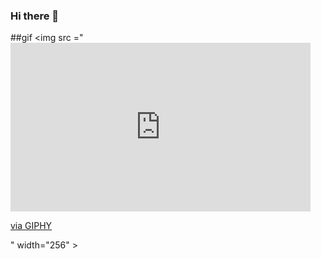### Hi there 👋

<!--
**emreyilmaz42/emreyilmaz42** is a ✨ _special_ ✨ repository because its `README.md` (this file) appears on your GitHub profile.

Here are some ideas to get you started:

- 🔭 I’m currently working on ...
- 🌱 I’m currently learning C
- 👯 I’m looking to collaborate on ...
- 🤔 I’m looking for help with ...
- 💬 Ask me about ...
- 📫 How to reach me: emreeyilmaz567@gmail.com
- 😄 Pronouns: ...
- ⚡ Fun fact: ...
-->
##gif 
<img src ="<iframe src="https://giphy.com/embed/n4oKYFlAcv2AU" width="480" height="270" frameBorder="0" class="giphy-embed" allowFullScreen></iframe><p><a href="https://giphy.com/gifs/n4oKYFlAcv2AU">via GIPHY</a></p>" width="256" \>
